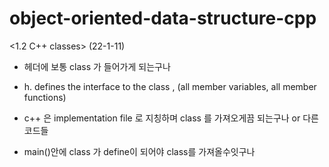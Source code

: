 # object-oriented-data-structure-cpp
<1.2 C++ classes> (22-1-11)

-   헤더에 보통 class 가 들어가게 되는구나
  - h. defines the interface to the class , (all member variables, all member functions)
-  c++ 은 implementation file 로 지칭하며 class 를 가져오게끔 되는구나 or 다른 코드들

-  main()안에 class 가 define이 되어야 class를 가져올수잇구나